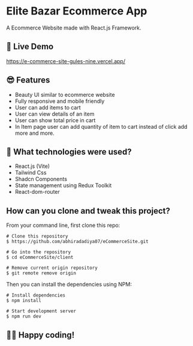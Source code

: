 # Elite Bazar Ecommerce App
A Ecommerce Website made with React.js Framework.


## 📌 Live Demo
https://e-commerce-site-gules-nine.vercel.app/

## 😎 Features

- Beauty UI similar to ecommerce website
- Fully responsive and mobile friendly
- User can add items to cart
- User can view details of an item
- User can show total price in cart
- In Item page user can add quantity of item to cart instead of click add more and more.

## 🚀 What technologies were used?

- React.js (Vite)
- Tailwind Css
- Shadcn Components
- State management using Redux Toolkit
- React-dom-router

## How can you clone and tweak this project?

From your command line, first clone this repo:

```
# Clone this repository
$ https://github.com/abhiradadiya07/eCommerceSite.git

# Go into the repository
$ cd eCommerceSite/client

# Remove current origin repository
$ git remote remove origin

```

Then you can install the dependencies using NPM:

```
# Install dependencies
$ npm install

# Start development server
$ npm run dev
```
👨‍💻 Happy coding!
---
